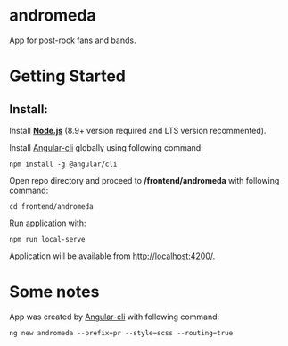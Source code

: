 # andromeda
App for post-rock fans and bands.

# Getting Started
## Install:
Install **[Node.js](https://nodejs.org/)** (8.9+ version required and LTS version recommented).

Install [Angular-cli](https://angular.io/cli) globally using following command: 
  ```
  npm install -g @angular/cli
  ```
  
Open repo directory and proceed to **/frontend/andromeda** with following command:
  ```
  cd frontend/andromeda
  ```
  
Run application with:
  ```
 npm run local-serve
  ```
  
Application will be available from [http://localhost:4200/](http://localhost:4200/).

# Some notes
App was created by [Angular-cli](https://angular.io/cli) with following command:
  ```
  ng new andromeda --prefix=pr --style=scss --routing=true
  ```
